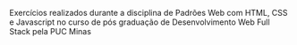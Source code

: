 Exercícios realizados durante a disciplina de Padrões Web com HTML, CSS e Javascript no curso de pós graduação de Desenvolvimento Web Full Stack pela PUC Minas